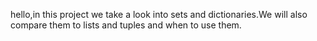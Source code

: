 hello,in this project we take a look into sets and dictionaries.We will also compare them to lists and tuples and when to use them.